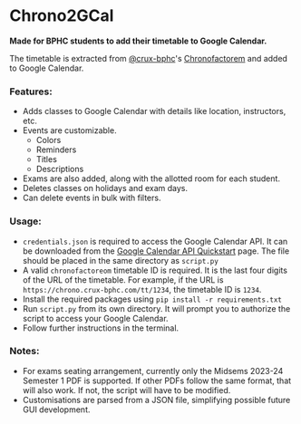 # Chrono2GCal

<b>Made for BPHC students to add their timetable to Google Calendar.</b>

The timetable is extracted from [@crux-bphc](https://github.com/crux-bphc)'s [Chronofactorem](https://chrono.crux-bphc.com) and added to Google Calendar.

### Features:
- Adds classes to Google Calendar with details like location, instructors, etc.
- Events are customizable.
    - Colors
    - Reminders
    - Titles
    - Descriptions
- Exams are also added, along with the allotted room for each student.
- Deletes classes on holidays and exam days.
- Can delete events in bulk with filters.

### Usage:
- `credentials.json` is required to access the Google Calendar API. It can be downloaded from the [Google Calendar API Quickstart](https://developers.google.com/calendar/quickstart/python) page. The file should be placed in the same directory as `script.py`
- A valid `chronofactoreom` timetable ID is required. It is the last four digits of the URL of the timetable. For example, if the URL is `https://chrono.crux-bphc.com/tt/1234`, the timetable ID is `1234`.
- Install the required packages using `pip install -r requirements.txt`
- Run `script.py` from its own directory. It will prompt you to authorize the script to access your Google Calendar.
- Follow further instructions in the terminal.

### Notes:
- For exams seating arrangement, currently only the Midsems 2023-24 Semester 1 PDF is supported. If other PDFs follow the same format, that will also work. If not, the script will have to be modified.
- Customisations are parsed from a JSON file, simplifying possible future GUI development.